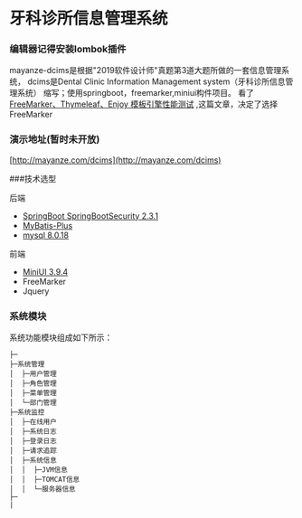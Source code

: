 # 牙科诊所信息管理系统

### 编辑器记得安装lombok插件
mayanze-dcims是根据"2019软件设计师"真题第3道大题所做的一套信息管理系统， dcims是Dental Clinic Information Management system（牙科诊所信息管理系统）
缩写；使用springboot，freemarker,miniui构件项目。
看了[FreeMarker、Thymeleaf、Enjoy 模板引擎性能测试](https://www.ktanx.com/blog/p/4965)
,这篇文章，决定了选择FreeMarker

### 演示地址(暂时未开放)
[http://mayanze.com/dcims](http://mayanze.com/dcims)


###技术选型

后端
* [SpringBoot SpringBootSecurity 2.3.1](https://spring.io/projects/spring-boot/)
* [MyBatis-Plus](https://baomidou.com/guide/)
* [mysql 8.0.18](https://dev.mysql.com/downloads/mysql/)

前端

* [MiniUI 3.9.4](http://www.miniui.com/docs/quickstart/)
* FreeMarker
* Jquery

### 系统模块
系统功能模块组成如下所示：
```
├─
├─系统管理
│  ├─用户管理
│  ├─角色管理
│  ├─菜单管理
│  └─部门管理
├─系统监控
│  ├─在线用户
│  ├─系统日志
│  ├─登录日志
│  ├─请求追踪
│  ├─系统信息
│  │  ├─JVM信息
│  │  ├─TOMCAT信息
│  │  └─服务器信息
├─
|

```

